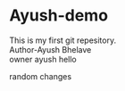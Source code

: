 # Ayush-demo
This is my first git repesitory.
<br>
Author-Ayush Bhelave
<br>
owner ayush
hello 



random changes